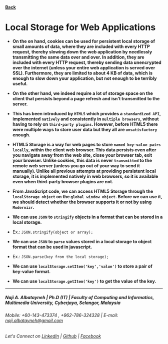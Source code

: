 [**Back**](https://naji-albatayneh.github.io/reading-notes)

# Local Storage for Web Applications

- **On the on hand, cookies can be used for persistent local storage of small amounts of data, where they are included with every HTTP request, thereby slowing down the web application by needlessly transmitting the same data over and over. In addition, they are included with every HTTP request, thereby sending data unencrypted over the internet (unless your entire web application is served over SSL). Furthermore, they are limited to about 4 KB of data, which is enough to slow down your application, but not enough to be terribly useful.**

- **On the other hand, we indeed require a lot of storage space on the client that persists beyond a page refresh and isn’t transmitted to the server.**

- **This has been introduced by `HTML5` which provides a `standardized API`, implemented `natively` and consistently in `multiple browsers`, without having to rely on `third-party plugins`. However, before HTML5 there were multiple ways to store user data but they all are `unsatisfactory` enough.**

- **HTML5 Storage is a way for web pages to store `named key-value pairs` `locally`, within the client web browser. This data persists even after you navigate away from the web site, close your browser tab, exit your browser. Unlike cookies, this data is never `transmitted` to the remote web server (unless you go out of your way to send it manually). Unlike all previous attempts at providing persistent local storage, it is implemented natively in web browsers, so it is available even when third-party browser plugins are not.**

- **From JavaScript code, we can access HTML5 Storage through the `localStorage object` on the `global window object`. Before we can use it, we should detect whether the browser supports it or not by using `Modernizr`.**

- **We can use `JSON` to `stringify` objects in a format that can be stored in a local storage.**
- Ex.: `JSON.stringify(object or array);`

- **We can use `JSON` to `parse` values stored in a local storage to object format that can be used in javascript.**
- Ex.: `JSON.parse(key from the local storage);`

- **We can use `localStorage.setItem('key','value')` to store a pair of key-value format.**

- **We can use `localStorage.getItem('key')` to get the value of the key.**

________________________________________________________
##### Naji A. Albatayneh | Ph.D (IT) | Faculty of Computing and Informatics, Multimedia University, Cyberjaya, Selangor, Malaysia

###### Mobile: +60-143-473374 , +962-786-324328 | E-mail: naji.albatayneh@gmail.com

###### Let's Connect on [LinkedIn](https://www.linkedin.com/in/naji-a-albatayneh/) | [Github](https://github.com/naji-albatayneh) | [Facebook](https://web.facebook.com/naji.albatayneh/)
